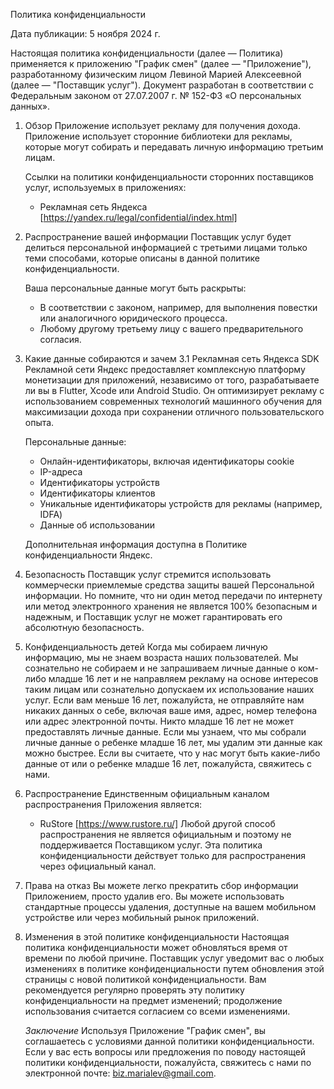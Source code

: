 Политика конфиденциальности

Дата публикации: 5 ноября 2024 г.

Настоящая политика конфиденциальности (далее — Политика) применяется к приложению "График смен" (далее — "Приложение"), разработанному физическим лицом Левиной Марией Алексеевной (далее — "Поставщик услуг"). Документ разработан в соответствии с Федеральным законом от 27.07.2007 г. № 152-ФЗ «О персональных данных».

1. Обзор
   Приложение использует рекламу для получения дохода. Приложение использует сторонние библиотеки для рекламы, которые могут собирать и передавать личную информацию третьим лицам.

   Ссылки на политики конфиденциальности сторонних поставщиков услуг, используемых в приложениях:

   - Рекламная сеть Яндекса [https://yandex.ru/legal/confidential/index.html]

2. Распространение вашей информации
   Поставщик услуг будет делиться персональной информацией с третьими лицами только теми способами, которые описаны в данной политике конфиденциальности.

   Ваша персональные данные могут быть раскрыты:

   - В соответствии с законом, например, для выполнения повестки или аналогичного юридического процесса.
   - Любому другому третьему лицу с вашего предварительного согласия.

3. Какие данные собираются и зачем
   3.1 Рекламная сеть Яндекса
   SDK Рекламной сети Яндекс предоставляет комплексную платформу монетизации для приложений, независимо от того, разрабатываете ли вы в Flutter, Xcode или Android Studio. Он оптимизирует рекламу с использованием современных технологий машинного обучения для максимизации дохода при сохранении отличного пользовательского опыта.

   Персональные данные:

   - Онлайн-идентификаторы, включая идентификаторы cookie
   - IP-адреса
   - Идентификаторы устройств
   - Идентификаторы клиентов
   - Уникальные идентификаторы устройств для рекламы (например, IDFA)
   - Данные об использовании

   Дополнительная информация доступна в Политике конфиденциальности Яндекс.

4. Безопасность
   Поставщик услуг стремится использовать коммерчески приемлемые средства защиты вашей Персональной информации. Но помните, что ни один метод передачи по интернету или метод электронного хранения не является 100% безопасным и надежным, и Поставщик услуг не может гарантировать его абсолютную безопасность.

5. Конфиденциальность детей
   Когда мы собираем личную информацию, мы не знаем возраста наших пользователей. Мы сознательно не собираем и не запрашиваем личные данные о ком-либо младше 16 лет и не направляем рекламу на основе интересов таким лицам или сознательно допускаем их использование наших услуг. Если вам меньше 16 лет, пожалуйста, не отправляйте нам никаких данных о себе, включая ваше имя, адрес, номер телефона или адрес электронной почты. Никто младше 16 лет не может предоставлять личные данные. Если мы узнаем, что мы собрали личные данные о ребенке младше 16 лет, мы удалим эти данные как можно быстрее. Если вы считаете, что у нас могут быть какие-либо данные от или о ребенке младше 16 лет, пожалуйста, свяжитесь с нами.

6. Распространение
   Единственным официальным каналом распространения Приложения является:

   - RuStore [https://www.rustore.ru/]
     Любой другой способ распространения не является официальным и поэтому не поддерживается Поставщиком услуг. Эта политика конфиденциальности действует только для распространения через официальный канал.

7. Права на отказ
   Вы можете легко прекратить сбор информации Приложением, просто удалив его. Вы можете использовать стандартные процессы удаления, доступные на вашем мобильном устройстве или через мобильный рынок приложений.

8. Изменения в этой политике конфиденциальности
   Настоящая политика конфиденциальности может обновляться время от времени по любой причине. Поставщик услуг уведомит вас о любых изменениях в политике конфиденциальности путем обновления этой страницы с новой политикой конфиденциальности. Вам рекомендуется регулярно проверять эту политику конфиденциальности на предмет изменений; продолжение использования считается согласием со всеми изменениями.

   _Заключение_
   Используя Приложение "График смен", вы соглашаетесь с условиями данной политики конфиденциальности. Если у вас есть вопросы или предложения по поводу настоящей политики конфиденциальности, пожалуйста, свяжитесь с нами по электронной почте: biz.marialev@gmail.com.
